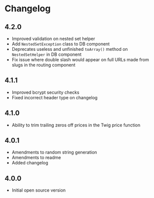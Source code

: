 # Changelog

## 4.2.0

- Improved validation on nested set helper
- Add `NestedSetException` class to DB component
- Deprecates useless and unfinished `toArray()` method on `NestedSetHelper` in DB component
- Fix issue where double slash would appear on full URLs made from slugs in the routing component

## 4.1.1

- Improved bcrypt security checks
- Fixed incorrect header type on changelog

## 4.1.0

- Ability to trim trailing zeros off prices in the Twig price function

## 4.0.1

- Amendments to random string generation
- Amendments to readme
- Added changelog

## 4.0.0

+ Initial open source version
